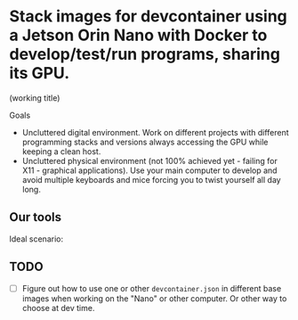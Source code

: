 # Stack images for devcontainer using a Jetson Orin Nano with Docker to develop/test/run programs, sharing its GPU.

(working title)

Goals
* Uncluttered digital environment. Work on different projects with different programming stacks and versions always accessing the GPU while keeping a clean host.
* Uncluttered physical environment (not 100% achieved yet - failing for X11 - graphical applications). Use your main computer to develop and avoid multiple keyboards and mice forcing you to twist yourself all day long.

## Our tools

Ideal scenario:

## TODO
- [ ] Figure out how to use one or other `devcontainer.json` in different base images when working on the "Nano" or other computer. Or other way to choose at dev time.
